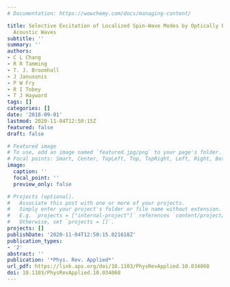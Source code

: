```yaml
---
# Documentation: https://wowchemy.com/docs/managing-content/

title: Selective Excitation of Localized Spin-Wave Modes by Optically Pumped Surface
  Acoustic Waves
subtitle: ''
summary: ''
authors:
- C L Chang
- R R Tamming
- T. J. Broomhall
- J Janusonis
- P W Fry
- R I Tobey
- T J Hayward
tags: []
categories: []
date: '2018-09-01'
lastmod: 2020-11-04T12:50:15Z
featured: false
draft: false

# Featured image
# To use, add an image named `featured.jpg/png` to your page's folder.
# Focal points: Smart, Center, TopLeft, Top, TopRight, Left, Right, BottomLeft, Bottom, BottomRight.
image:
  caption: ''
  focal_point: ''
  preview_only: false

# Projects (optional).
#   Associate this post with one or more of your projects.
#   Simply enter your project's folder or file name without extension.
#   E.g. `projects = ["internal-project"]` references `content/project/deep-learning/index.md`.
#   Otherwise, set `projects = []`.
projects: []
publishDate: '2020-11-04T12:50:15.021618Z'
publication_types:
- '2'
abstract: ''
publication: '*Phys. Rev. Applied*'
url_pdf: https://link.aps.org/doi/10.1103/PhysRevApplied.10.034068
doi: 10.1103/PhysRevApplied.10.034068
---
```

